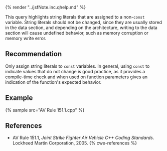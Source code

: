 {% render "../jsfNote.inc.qhelp.md" %}

This query highlights string literals that are assigned to a non-`const` variable. String literals should not be changed, since they are usually stored in the data section, and depending on the architecture, writing to the data section will cause undefined behavior, such as memory corruption or memory write error.


## Recommendation
Only assign string literals to `const` variables. In general, using `const` to indicate values that do not change is good practice, as it provides a compile-time check and when used on function parameters gives an indication of the function's expected behavior.


## Example
{% sample src="AV Rule 151.1.cpp" %}

## References
* AV Rule 151.1, *Joint Strike Fighter Air Vehicle C++ Coding Standards*. Lockheed Martin Corporation, 2005.
{% cwe-references %}
